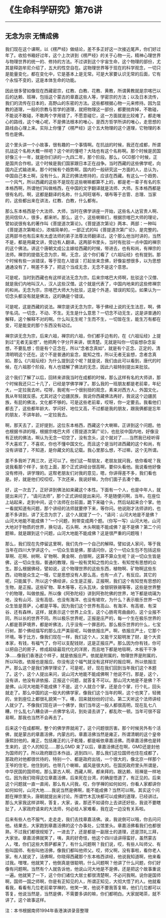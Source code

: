 # 《生命科学研究》第76讲

------

## 无念为宗 无情成佛

我们现在这个课啊，以《楞严经》做结论，差不多正好这一次接近尾声，你们好过年了。收拾书箱好过年，这个上次讲到《楞严经》的关于心物一元，精神心理世界与物理世界的统一的、修持的方法。不过讲到这个宇宙生命，这个物理的部份，尤其是释迦牟尼介绍了，五大的性空自在。这物理世界等于现在的科学观念，一切只是能量变化，都在变化中，它是基本上是无常。可是大家要认识无常的后面，它有个永恒不变的，这是本体生命的功能。

因此很多譬如像现在西藏密宗，红教、白教、花教、黄教，所谓黄教就是宗喀巴以后的达赖、班禅，包括这个蒙古的章嘉这些人等，学密宗的方法；以及日本流传，我们的流传在日本的，高野山的东密的方法。这些都根据心物一元来修持。因为显教的道理，一般的宗教与哲学的道理，就把物理这一部份，都要抛弃掉，不敢碰，不能说不敢碰，不敢两个字用错了，不愿意碰它，这一方面就是比较难了。都走唯心的路线，这个唯心呢，不是佛法根本的唯心，是西方哲学所讲的唯心，走思想的路线由心理上来。实际上你懂了《楞严经》这个五大物理的这个道理，它物理的本性也是佛。

这个里头讲一个小故事，很有趣的一个事情啊。在抗战的时候，我还在成都，所谓抗战这个名称大概一样吧？这个听的懂吧？大陆也有这个名称啊。那个时候是民国好像三十一年，就是你们讲的一九四二年，那个阶段。那么，GCD那个时候，正是国共合作啦。这个时候是我们国家跟日本正在战争。当时西藏的这些佛学呢，向国内正式输进来。那个时候有个趋势啊，国内的一般研究这一方面的人，总认为，中国自己本土啊，没有什么，真正的佛法修持的，应该在西藏。有这么一个趋势、一个风气，所以西藏的这些不是现在这些喇嘛都算不上的，都是老一辈子有名的东本格西啊，所谓他们叫做格西，在中国的文字翻译就是法师、大师。东本格西都是很有名的。啊，这都是翻译的名称，什么阿旺堪布，堪布等于总管、总理、当家的，这些都出来在讲法，红教、白教，什么都有。

那么东本格西是个大法师、大师，当时在佛学讲座一开始，这些名人达官贵人啊、民间信仰人，很多，都来听。那么，这个，这些喇嘛们，根据宗喀巴大师的理论，譬如说很有名的著作叫《菩提道次第论》。《菩提道次第论》两本、两部：一种叫《菩提道次第略论》，浓缩简单的，一部正式的叫《菩提道次第广论》，是完整的。这两部书也有后来有太虚法师的弟子法尊法师翻译过。这个那么他当时讲的，当然不是，都是用藏文讲，旁边有人翻译。这两部书里头，当时有批驳一点中国的禅宗的这个佛法。讲这个唐朝文成公主嫁给西藏的时候，带进去，也有和尚，有禅宗的法师。禅宗的提倡无念为宗，啊，无念，这个你们看了《六祖坛经》也有提到。那个时候有些一派错误，等于现在人错误：打起坐来念佛，好像妄想很多，以为思想通通没有了，啊差不多了，把这个当成无念，无念不是这个意思。

可是呢，当时到西藏也有这样说法无念为宗。后来宗喀巴大师啊，批驳这个汉僧、就是我们内地叫汉人，汉人这些汉僧。这个就是代表了，中国内地来的这些修禅宗的和尚。无念为宗，宗喀巴大师大为批驳，这是个外道，错误的知见。如果认为一切念头都没有就是佛法，这的确是个错误。

可是呢，这是西藏的说法。禅宗是讲无念为宗，等于佛经上说的无生法忍，啊，佛学名词。一切念，不动、不生。无生是什么意思？一切念不动无生，这是讲普通的解释，这个解释不对的啊。什么叫无生呢？生而不生，一切皆在生，能生万有都在变，可是能变的那个东西没有动过。

禅宗讲无念为宗，后来六祖，禅宗的六祖，你们都手边有的，在《六祖坛经》上提到过“无者无妄想”，他把两个字分开来讲，很清楚。无就是叫你一切妄想杂念妄想，不要乱想；但是有个正念在，所以“念者念真如”，就是有个正念、正定的，清清明明这个还在。这个不是普通的妄念，能知之性，所以无者无妄想，念者念真如。那么《六祖坛经》为什么提到这个呢？就是说，我们由此可以看到，唐代的时候，在六祖那个阶段，有人也错解了佛法的无念，因此六祖特别提出来批驳。

这个我们了解了以后，回转来讲我当时在成都的时候，那么这样有名的大师讲，那个时候我还只二十几了，已经是学佛学禅了。那么我的一班朋友都是老前辈，年纪大，一定拉我去听。哎呀，我呢有一个很别扭的观念，素来对西方人，外国文化，我从年轻就反感。尤其对这个边疆民族，我说你西藏佛法再好，我说这个边疆民族，有屁的佛法，文化都不够的。可是这些老前辈，哎呀，你一定要去。我看他们都去了，这些都年龄大、学问好、地位又高，不过都是我的朋友，跟我俩都是忘年的朋友，不讲年龄。一定拉我去。

啊，那天去了，正好提到，这位东本格西，西藏这个大喇嘛，正讲到这个问题。他也根据书讲的哦，根据宗喀巴大师《菩提道次第广论》，也批驳中国内地，好像没有正统的佛法，啊认为无念一切空了，没有念头，这个就对了……当然我已经听得不大喜欢了，不喜欢，你也不懂中国文化。而且这个是当时进西藏的这个和尚，有没有讲错了，不知道，是你藏文的乱记载。我心里那么想，不过嘛，这个无所谓。

差不多我听了两三次，还可以了。他们这一帮朋友，老朋友就问我，依你看呢？我说我看那个样子，坐在上面，那个正式讲经台很高啊，要仰头看他。我说看他好像没有修持，讲学理的。这帮老朋友们对我的意见，嗯，你讲得差不多，我们看也是。好，就是他们哎哎哎，下次还来，我说好嘛，为你们面子去凑个数。

好，这一次去了。正好讲到佛法如来藏这个本性。下面有一个人，也是中年人，就提出来问了，“请问法师”，那个正式讲经提出来问，不是随便问啊，当年。在座位上站起来，走到中间，这个法师在台前面，跪下来磕个头，然后站起来合个掌。他一看就知道有问题，那个讲经的法师就要停下来，等你问。他说刚才法师讲的，也差不多讲到，讲了无念为宗了，这个人就提了一个，“请问：山河大地是不是佛？山河大地能不能成佛？”一个问题，附带变成两个题。（你写一写）山河大地，山河大地对于物质的世界，换句话，石头啊、木头啊能不能成佛？是不是佛？第二个问题嘛，就是跟到这个问题，山河大地能不能成佛？这是很严重的问题哦！

那么，我们现在先停留这里啊，我们先作一个自己的解释。譬如说人家问，等于我当年在四川大学讲这个。一切众生皆是佛，那请问你，这个一切众生包不包括这些草啊、花啊、树啊、矿物啊、黄金啊、白银啊，这算不算众生呢？说一切众生皆是佛，这一切众生指，普通的教理，指一般有灵知之性的众生、有知觉有思想的众生。那么根据佛经，譬如说，这个物理世界的这些东西，植物啊、矿物啊这些东西，动物是众生之一哦，它是思想没有人那么高，也有一点了，有反应。其它的呢，只能属于、所以这个佛经讲，众生是正报，正报啊，我们这个有知觉有思想的生物，是正报。这些矿物、草木等等，石头瓦块，金银铜铁锡等等，这些是世界整个的物理，叫做依报。所以像《阿弥陀经》讲到阿弥陀佛的世界，地下都是琉璃为地，没有山河、没有高低、也没有海洋、也没有坡坎，为什么？表示极乐世界一切众生皆是菩萨，心都是平等。因为我们这个世界有高山、有海洋、有高坡、有深谷、还有森林，这样，就表示这个世界上众生，这个心肠弯弯曲曲的，这个业报不同，所以长的世界不同。所以极乐世界呢，正报是庄严的，每一个生在极乐世界的人都是菩萨境界，都是听佛法，几乎没有一个罪恶的。那么极乐世界的什么，七宝行树，那个佛经描写的那么庄严美丽呢，叫做依报庄严。啊，依报庄严土，它那个环境。等于比方，像我们现在一样，我们这个人，又能干又聪明发了财，是个大资本家，有钱，有福气了，你可以支配钱财，这是正报庄严。那么因为你有钱，你可以把自己的房子，修成超级最现代化的洋房，而且地下都是地毯啊，木板干干净净……像我们香港这个样子，就是依报庄严。依就是附属的，物理世界是附属的，所以叫依。依报也是报应。你没有这个福气就没有这样好的报应啊，所以依报庄严。那么这个是我们佛学理论了，可是呢，好，现在我们回到当年我们这个本题了。这个，这个人提出来问，说山河大地能不能成佛啊？他说不行。那是，这个，没有讲，他没有讲依报、正报这个问题，就答复不可以。那山河大地是不是佛？不是佛。山河大地能不能成佛？不是。这个人就合个掌，还是合个掌，行个礼，回头就走了。那么中国的这一般大的佛学家，像我们这个当年的啊，这个也笑了，轻微的，坐到座位上都很礼貌笑一下。噢，回来就纷纷的讨论。第二天听这个法师讲经人就少了。不像我们现在讲一个佛学，我们当年这一般人都很高明，现在乱七八糟，什么乱七八糟会讲一点佛学名词，到处请去讲了，都乱吹一顿。当年可很不容易啊，那我也当然不会再去了。

后来这个在成都啊，整个的佛学界就闹了，这个问题很厉害。那个时候另外有个活佛，就是蒙古的章嘉活佛，内蒙古的。章嘉活佛当然是雍正，所谓清朝的这个皇帝康熙封他的。雍正，包括雍正的儿子乾隆，都是皈依章嘉活佛。而章嘉活佛也是转生来的，这个人的知见……那么GMD 来了以后，章嘉活佛还在啊，GMD还是封他为国师的了。所以政府跟日本作战，逃到四川，那么我们这位国师也住在成都了，那政府对他都很优待的，特别一个、都是政府出钱，一个很大的，像北京一样那个王爷的住宅，他住到的。也带几个喇嘛，威风是很大的。在国民政府里头所谓是，中华民国的国师啦。那么蒙古人啊、西藏人啊，都来拜的。跟达赖、班禅是一样地位。因为我们晓得这位章嘉活佛，后来死在台湾，的确是悟道了，有正见的。后来这个问题就一直一直闹，那么有人问我，哎，你学禅的如何如何，你看人家都讲你如何如何，山河大地……我说当然是佛啊，能不能成佛？当然可以啊。其实这个问题在禅宗里头，唐朝就提出来讨论。所谓竹木瓦块都可以成佛的道理，已经讲过。那么大家我这样讲啊，答复，大家，诶，那还不如请你上去讲还好些，我说不要瞎扯了，人家政府请来的大法师，何必给人家难看，我在这一边没有关系啦。

后来有些人也不服气，走走走，我们去找章嘉活佛。诶，我说倒可以哦，你去问问他。结果去，大家跑到章嘉活佛的这个办事处，公馆里头。章嘉活佛看我们也都很熟，不过我们都很规矩了，一进去了，还是都是一副居士的道理，还是顶礼三拜，大家坐。章嘉活佛就笑了，咦，真的好奇怪，他这个四川话讲得蛮好，虽然蒙古人，嘿，你们这些大菩萨都来了，有什么问题啊？我们说，哎，有些人叫师父、有些叫国师、有些叫他活佛，像我们都叫他师父。哎，师父啊，没有事啦，看你老人家。有人就说了，活佛啊，你晓得西藏那个东本格西讲经，他说我知道啊，他来看过我。嘿嘿，他就笑了，他倒真是很聪明，什么问题啊？他讲了什么问题，你们好像有问题啊。当然有个人就告诉他，他说山河大地是不是佛，还是把这个故事重说一遍。他就笑了一下，这个你们诸位大居士都很清楚啊，不必问我啊。说你是国师啊，国师一国之师啊，你是有正知见的人，所谓正知见，大彻大悟了的人。他就看看我，看看有几位老前辈学禅的，他笑一笑，他说不要我答复嘛，他们几位都可以答复，他说当然是，当然是佛，不需要多讲的嘛，你们都明白。大家就喝茶，就不讲了。这个故事这样。

注：本书根据南师1994年香港演讲录音整理

